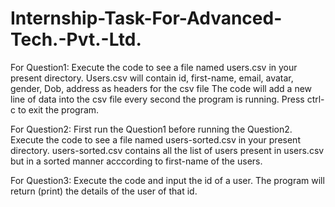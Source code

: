 # Internship-Task-For-Advanced-Tech.-Pvt.-Ltd.

For Question1: Execute the code to see a file named users.csv in your present directory. Users.csv will contain id, first-name, email, avatar, gender, Dob, address as headers for the csv file The code will add a new line of data into the csv file every second the program is running. Press ctrl-c to exit the program.

For Question2: First run the Question1 before running the Question2. Execute the code to see a file named users-sorted.csv in your present directory. users-sorted.csv contains all the list of users present in users.csv but in a sorted manner acccording to first-name of the users.

For Question3: Execute the code and input the id of a user. The program will return (print) the details of the user of that id.
